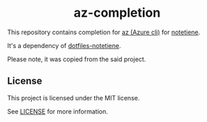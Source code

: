 <h1 align="center">az-completion</h1>

This repository contains completion for [az (Azure cli)](https://cli.github.com/) for [notetiene](https://github.com/notetiene).

It's a dependency of [dotfiles-notetiene](https://github.com/notetiene/dotfiles-notetiene).

Please note, it was copied from the said project.

## License
This project is licensed under the MIT license.

See [LICENSE](./LICENSE) for more information.
